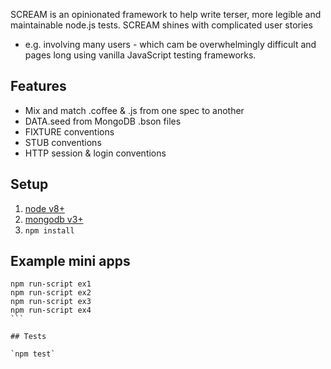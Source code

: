 SCREAM is an opinionated framework to help write terser, more legible and 
maintainable node.js tests. SCREAM shines with complicated user stories 
- e.g. involving many users - which cam be overwhelmingly difficult and 
pages long using vanilla JavaScript testing frameworks.

## Features

- Mix and match .coffee & .js from one spec to another
- DATA.seed from MongoDB .bson files
- FIXTURE conventions
- STUB conventions
- HTTP session & login conventions

## Setup

1. [node v8+](https://nodejs.org/download/)
2. [mongodb v3+](https://www.mongodb.org/downloads)
3. `npm install`

## Example mini apps

````
npm run-script ex1
npm run-script ex2
npm run-script ex3
npm run-script ex4
```

## Tests

`npm test`
